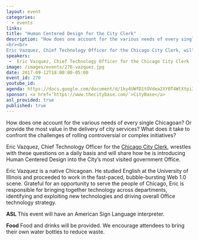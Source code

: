 ```yaml
---
layout: event
categories:
  - events
links:
title: "Human Centered Design for the City Clerk"
description: "How does one account for the various needs of every single Chicagoan?
<br><br>
Eric Vazquez, Chief Technology Officer for the Chicago City Clerk, will share how he is introducing Human Centered Design into the City’s most visited government office."
speakers:
 -  Eric Vazquez, Chief Technology Officer for the Chicago City Clerk
image: /images/events/270-vazquez.jpg
date: 2017-09-12T18:00:00-05:00
event_id: 270
youtube_id:
agenda: https://docs.google.com/document/d/1ky4UWfD1tOVdea2XY0T4WtXtpi33VM3jiJzU-Nr9FPo/edit#
sponsor: <a href='https://www.thecitybase.com/'>CityBase</a>
asl_provided: true
published: true
---
```


How does one account for the various needs of every single Chicagoan? Or provide the most value in the delivery of city services? What does it take to confront the challenges of rolling controversial or complex initiatives?  

Eric Vazquez, Chief Technology Officer for the [Chicago City Clerk](http://www.chicityclerk.com/), wrestles with these questions on a daily basis and will share how he is introducing Human Centered Design into the City’s most visited government Office.

Eric Vazquez is a native Chicagoan. He studied English at the University of Illinois and proceeded to work in the fast-paced, bubble-bursting Web 1.0 scene. Grateful for an opportunity to serve the people of Chicago, Eric is responsible for bringing together technology across departments, identifying and exploiting new technologies and driving overall Office technology strategy.


**ASL** This event will have an American Sign Language interpreter.

**Food** Food and drinks will be provided. We encourage attendees to bring their own water bottles to reduce waste.
